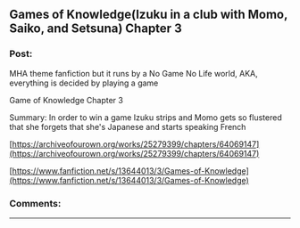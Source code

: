 ## Games of Knowledge(Izuku in a club with Momo, Saiko, and Setsuna) Chapter 3

### Post:

 MHA theme fanfiction but it runs by a No Game No Life world, AKA, everything is decided by playing a game

Game of Knowledge Chapter 3

Summary: In order to win a game Izuku strips and Momo gets so flustered that she forgets that she's Japanese and starts speaking French

[https://archiveofourown.org/works/25279399/chapters/64069147](https://archiveofourown.org/works/25279399/chapters/64069147)

[https://www.fanfiction.net/s/13644013/3/Games-of-Knowledge](https://www.fanfiction.net/s/13644013/3/Games-of-Knowledge)

### Comments:

---

